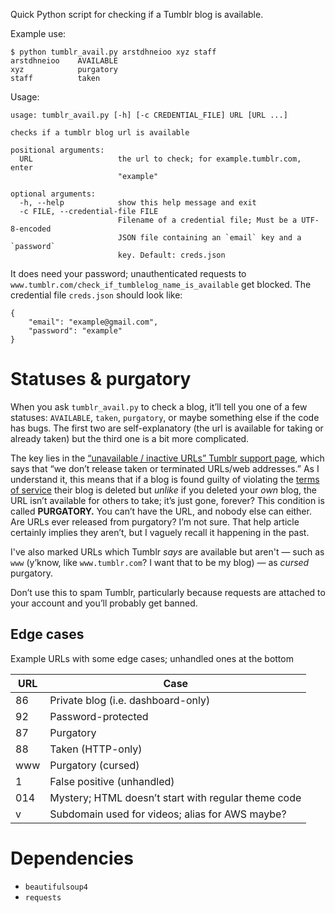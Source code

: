 Quick Python script for checking if a Tumblr blog is available.

Example use:

    $ python tumblr_avail.py arstdhneioo xyz staff
    arstdhneioo    AVAILABLE
    xyz            purgatory
    staff          taken

Usage:

    usage: tumblr_avail.py [-h] [-c CREDENTIAL_FILE] URL [URL ...]

    checks if a tumblr blog url is available

    positional arguments:
      URL                   the url to check; for example.tumblr.com, enter
                            "example"

    optional arguments:
      -h, --help            show this help message and exit
      -c FILE, --credential-file FILE
                            Filename of a credential file; Must be a UTF-8-encoded
                            JSON file containing an `email` key and a `password`
                            key. Default: creds.json

It does need your password; unauthenticated requests to
`www.tumblr.com/check_if_tumblelog_name_is_available` get blocked. The
credential file `creds.json` should look like:

    {
        "email": "example@gmail.com",
        "password": "example"
    }

# Statuses & purgatory

When you ask `tumblr_avail.py` to check a blog, it’ll tell you one of a few
statuses: `AVAILABLE`, `taken`, `purgatory`, or maybe something else if the code
has bugs. The first two are self-explanatory (the url is available for taking or
already taken) but the third one is a bit more complicated.

The key lies in the [“unavailable / inactive URLs” Tumblr support
page][unavailable], which says that “we don’t release taken or terminated
URLs/web addresses.” As I understand it, this means that if a blog is found
guilty of violating the [terms of service] their blog is deleted but *unlike* if
you deleted your *own* blog, the URL isn’t available for others to take; it’s
just gone, forever? This condition is called **PURGATORY.** You can’t have the
URL, and nobody else can either. Are URLs ever released from purgatory? I’m not
sure. That help article certainly implies they aren’t, but I vaguely recall it
happening in the past.

I've also marked URLs which Tumblr *says* are available but aren't — such as
`www` (y’know, like `www.tumblr.com`? I want that to be my blog) — as *cursed*
purgatory.

Don’t use this to spam Tumblr, particularly because requests are attached to
your account and you’ll probably get banned.

## Edge cases

Example URLs with some edge cases; unhandled ones at the bottom

URL | Case
----|---------
86  | Private blog (i.e. dashboard-only)
92  | Password-protected
87  | Purgatory
88  | Taken (HTTP-only)
www | Purgatory (cursed)
1   | False positive (unhandled)
014 | Mystery; HTML doesn’t start with regular theme code
v   | Subdomain used for videos; alias for AWS maybe?

# Dependencies

* `beautifulsoup4`
* `requests`

[unavailable]: https://tumblr.zendesk.com/hc/en-us/articles/230894108-Unavailable-inactive-URLs
[terms of service]: https://www.tumblr.com/policy/en/terms-of-service
